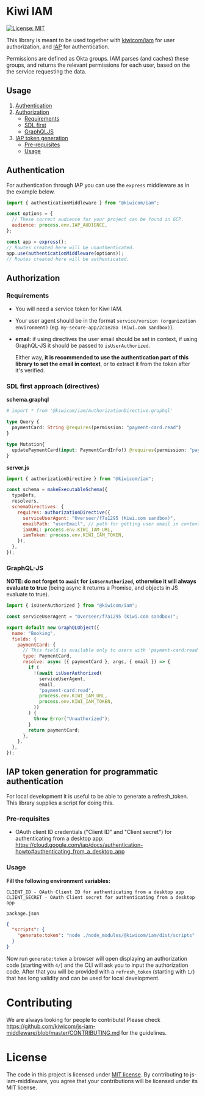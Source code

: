 # Kiwi IAM

[![License: MIT](https://img.shields.io/badge/License-MIT-yellow.svg)](https://opensource.org/licenses/MIT)

This library is meant to be used together with [kiwicom/iam](https://github.com/kiwicom/iam)
for user authorization, and [IAP](https://cloud.google.com/iap/) for
authentication.

Permissions are defined as Okta groups. IAM parses (and caches) these groups,
and returns the relevant permissions for each user, based on the the service
requesting the data.

## Usage

1. [Authentication](#authentication)
2. [Authorization](#authorization)
   - [Requirements](#requirements)
   - [SDL first](<#sdl-first-approach-(directives)>)
   - [GraphQLJS](#GraphQL-JS)
3. [IAP token generation](#IAP-token-generation)
   - [Pre-requisites](#pre-requisites)
   - [Usage](#usage)

## Authentication

For authentication through IAP you can use the `express` middleware as in the
example below.

```js
import { authenticationMiddleware } from "@kiwicom/iam";

const options = {
  // These correct audience for your project can be found in GCP.
  audience: process.env.IAP_AUDIENCE,
};

const app = express();
// Routes created here will be unauthenticated.
app.use(authenticationMiddleware(options));
// Routes created here will be authenticated.
```

## Authorization

### Requirements

- You will need a service token for Kiwi IAM.
- Your user agent should be in the format `service/version (organization environment)` (eg. `my-secure-app/2c1e28a (Kiwi.com sandbox)`).
- **email**: if using directives the user email should be set in context, if
  using GraphQL-JS it should be passed to `isUserAuthorized`.

  Either way, **it is recommended to use the authentication part of this library
  to set the email in context**, or to extract it from the token after it's verified.

### SDL first approach (directives)

**schema.graphql**

```graphql
# import * from '@kiwicom/iam/AuthorizationDirective.graphql'

type Query {
  paymentCard: String @requires(permission: "payment-card.read")
}

type Mutation{
  updatePaymentCard(input: PaymentCardInfo!) @requires(permission: "payment-card.write")
}
```

**server.js**

```js
import { authorizationDirective } from "@kiwicom/iam";

const schema = makeExecutableSchema({
  typeDefs,
  resolvers,
  schemaDirectives: {
    requires: authorizationDirective({
      serviceUserAgent: "Overseer/f7a1295 (Kiwi.com sandbox)",
      emailPath: "userEmail", // path for getting user email in context, default is 'iapEmail'
      iamURL: process.env.KIWI_IAM_URL,
      iamToken: process.env.KIWI_IAM_TOKEN,
    }),
  },
});
```

### GraphQL-JS

**NOTE: do not forget to `await` for `isUserAuthorized`, otherwise it will
always evaluate to true** (being async it returns a Promise, and objects in JS
evaluate to true).

```js
import { isUserAuthorized } from "@kiwicom/iam";

const serviceUserAgent = "Overseer/f7a1295 (Kiwi.com sandbox)";

export default new GraphQLObject({
  name: "Booking",
  fields: {
    paymentCard: {
      // This field is available only to users with 'payment-card:read' permissions.
      type: PaymentCard,
      resolve: async ({ paymentCard }, args, { email }) => {
        if (
          !(await isUserAuthorized(
            serviceUserAgent,
            email,
            "payment-card:read",
            process.env.KIWI_IAM_URL,
            process.env.KIWI_IAM_TOKEN,
          ))
        ) {
          throw Error("Unauthorized");
        }
        return paymentCard;
      },
    },
  },
});
```

## IAP token generation for programmatic authentication

For local development it is useful to be able to generate a refresh_token. This library supplies a script for doing this.

### Pre-requisites

- OAuth client ID credentials ("Client ID" and "Client secret") for authenticating from a desktop app: <https://cloud.google.com/iap/docs/authentication-howto#authenticating_from_a_desktop_app>

### Usage

**Fill the following environment variables:**

```
CLIENT_ID - OAuth Client ID for authenticating from a desktop app
CLIENT_SECRET - OAuth Client secret for authenticating from a desktop app
```

`package.json`

```json
{
  "scripts": {
    "generate:token": "node ./node_modules/@kiwicom/iam/dist/scripts"
  }
}
```

Now run `generate:token` a browser will open displaying an authorization code (starting with `4/`) and the CLI will ask you to input the authorization code. After that you will be provided with a `refresh_token` (starting with `1/`) that has long validity and can be used for local development.

# Contributing

We are always looking for people to contribute! Please check https://github.com/kiwicom/js-iam-middleware/blob/master/CONTRIBUTING.md for the guidelines.

# License

The code in this project is licensed under [MIT license](https://github.com/kiwicom/js-iam-middleware/blob/master/LICENSE). By contributing to js-iam-middleware, you agree that your contributions will be licensed under its MIT license.
